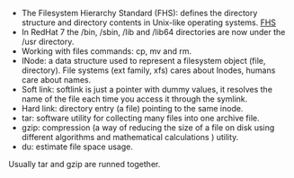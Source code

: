 - The Filesystem Hierarchy Standard (FHS): defines the directory structure and directory contents in Unix-like operating systems. [FHS](https://en.wikipedia.org/wiki/Filesystem_Hierarchy_Standard)
- In RedHat 7 the /bin, /sbin, /lib and /lib64 directories are now under the /usr directory. 
- Working with files commands: cp, mv and rm.
- INode: a data structure used to represent a filesystem object (file, directory). File systems (ext family, xfs) cares about Inodes, humans care about names. 
- Soft link: softlink is just a pointer with dummy values, it resolves the name of the file each time you access it through the symlink.
- Hard link: directory entry (a file) pointing to the same inode.
- tar: software utility for collecting many files into one archive file.
- gzip: compression (a way of reducing the size of a file on disk using different algorithms and mathematical calculations ) utility.
- du: estimate file space usage.

Usually tar and gzip are runned together.
